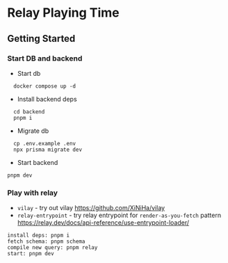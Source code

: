 # Relay Playing Time

## Getting Started

### Start DB and backend
- Start db
```
  docker compose up -d
```
- Install backend deps
```
  cd backend
  pnpm i
```
- Migrate db
```
  cp .env.example .env
  npx prisma migrate dev
```
- Start backend
```
pnpm dev
```

### Play with relay
- `vilay` - try out vilay https://github.com/XiNiHa/vilay
- `relay-entrypoint` - try relay entrypoint for `render-as-you-fetch` pattern https://relay.dev/docs/api-reference/use-entrypoint-loader/

```
install deps: pnpm i
fetch schema: pnpm schema
compile new query: pnpm relay
start: pnpm dev
```